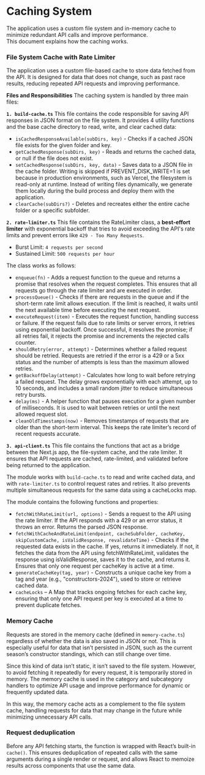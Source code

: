 # Caching System

The application uses a custom file system and in-memory cache to minimize redundant API calls and improve performance.  
This document explains how the caching works.

### File System Cache with Rate Limiter

The application uses a custom file-based cache to store data fetched from the API.
It is designed for data that does not change, such as past race results, reducing repeated API requests and improving performance.

**Files and Responsibilities**
The caching system is handled by three main files:

**`1. build-cache.ts`**
This file contains the code responsible for saving API responses in JSON format on the file system.
It provides 4 utility functions and the base cache directory to read, write, and clear cached data:

- `isCachedResponseAvailable(subDirs, key)` - Checks if a cached JSON file exists for the given folder and key.
- `getCachedResponse(subDirs, key)` - Reads and returns the cached data, or null if the file does not exist.
- `setCachedResponse(subDirs, key, data)` - Saves data to a JSON file in the cache folder. Writing is skipped if PREVENT_DISK_WRITE=1 is set because in production environments, such as Vercel, the filesystem is read-only at runtime. Instead of writing files dynamically, we generate them locally during the build process and deploy them with the application.
- `clearCache(subDirs?)` - Deletes and recreates either the entire cache folder or a specific subfolder.

**`2. rate-limiter.ts`**
This file contains the RateLimiter class, a **best-effort limiter** with exponential backoff that tries to avoid exceeding the API's rate limits and prevent errors like `429 - Too Many Requests`.

- Burst Limit: `4 requests per second`
- Sustained Limit: `500 requests per hour`

The class works as follows:

- `enqueue(fn)` - Adds a request function to the queue and returns a promise that resolves when the request completes. This ensures that all requests go through the rate limiter and are executed in order.
- `processQueue()` - Checks if there are requests in the queue and if the short-term rate limit allows execution. If the limit is reached, it waits until the next available time before executing the next request.
- `executeRequest(item)` - Executes the request function, handling success or failure. If the request fails due to rate limits or server errors, it retries using exponential backoff. Once successful, it resolves the promise; if all retries fail, it rejects the promise and increments the rejected calls counter.
- `shouldRetry(error, attempt)` - Determines whether a failed request should be retried. Requests are retried if the error is a 429 or a 5xx status and the number of attempts is less than the maximum allowed retries.
- `getBackoffDelay(attempt)` - Calculates how long to wait before retrying a failed request. The delay grows exponentially with each attempt, up to 10 seconds, and includes a small random jitter to reduce simultaneous retry bursts.
- `delay(ms)` - A helper function that pauses execution for a given number of milliseconds. It is used to wait between retries or until the next allowed request slot.
- `cleanOldTimestamps(now)` - Removes timestamps of requests that are older than the short-term interval. This keeps the rate limiter’s record of recent requests accurate.

**`3. api-client.ts`**
This file contains the functions that act as a bridge between the Next.js app, the file-system cache, and the rate limiter. It ensures that API requests are cached, rate-limited, and validated before being returned to the application.

The module works with `build-cache.ts` to read and write cached data, and with `rate-limiter.ts` to control request rates and retries. It also prevents multiple simultaneous requests for the same data using a cacheLocks map.

The module contains the following functions and properties:

- `fetchWithRateLimit(url, options)` - Sends a request to the API using the rate limiter. If the API responds with a 429 or an error status, it throws an error. Returns the parsed JSON response.
- `fetchWithCacheAndRateLimit(endpoint, cacheSubFolder, cacheKey, skipCustomCache, isValidResponse, revalidateTime)` - Checks if the requested data exists in the cache. If yes, returns it immediately. If not, it fetches the data from the API using fetchWithRateLimit, validates the response using isValidResponse, saves it to the cache, and returns it. Ensures that only one request per cacheKey is active at a time.
- `generateCacheKey(tag, year)` - Constructs a unique cache key from a tag and year (e.g., "constructors-2024"), used to store or retrieve cached data.
- `cacheLocks` – A Map that tracks ongoing fetches for each cache key, ensuring that only one API request per key is executed at a time to prevent duplicate fetches.

### Memory Cache

Requests are stored in the memory cache (defined in `memory-cache.ts`) regardless of whether the data is also saved in JSON or not.
This is especially useful for data that isn’t persisted in JSON, such as the current season’s constructor standings, which can still change over time.

Since this kind of data isn’t static, it isn’t saved to the file system. However, to avoid fetching it repeatedly for every request, it is temporarily stored in memory.
The memory cache is used in the category and subcategory handlers to optimize API usage and improve performance for dynamic or frequently updated data.

In this way, the memory cache acts as a complement to the file system cache, handling requests for data that may change in the future while minimizing unnecessary API calls.

### Request deduplication

Before any API fetching starts, the function is wrapped with React’s built-in `cache()`. This ensures deduplication of repeated calls with the same arguments during a single render or request, and allows React to memoize results across components that use the same data.
